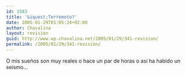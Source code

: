 ```yaml
---
id: 1583
title: '&iquest;Terremoto?'
date: 2005-01-29T01:05:24+02:00
author: Chavalina
layout: revision
guid: http://www.wp.chavalina.net/2005/01/29/341-revision/
permalink: /2005/01/29/341-revision/
---
```

O mis sue&ntilde;os son muy reales o hace un par de horas o así ha habido un seísmo…